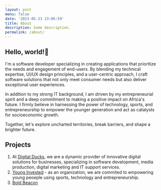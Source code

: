 ```yaml
---
layout: post
menu: false
date: '2023-05-23 23:06:59'
title: About
description: Some description.
permalink: /about/
---
```


## Hello, world!👋 

I'm a software developer specializing in creating applications that prioritize the needs and engagement of end-users. By blending my technical expertise, UI/UX design principles, and a user-centric approach, I craft software solutions that not only meet consumer needs but also deliver exceptional user experiences.

In addition to my strong IT background, I am driven by my entrepreneurial spirit and a deep commitment to making a positive impact on Africa's future. I firmly believe in harnessing the power of technology, sports, and entrepreneurship to empower the younger generation and act as catalysts for socioeconomic growth.

Together, let's explore uncharted territories, break barriers, and shape a brighter future.

## Projects

1. At [Digital Ducks](https://www.digitalducks.co.ke), we are a dynamic provider of innovative digital solutions for businesses, specializing in software development, media production, digital marketing and IT support services.
2. [Young Invested](https://www.younginvested.org) - as an organization, we are commited to empowering young peoeple using sports, technology and entrepreneurship.
3. [Bold Beacon](https://www.boldbeacon.net)
